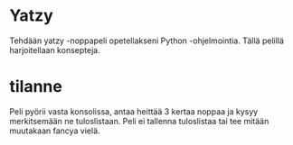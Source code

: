 # Yatzy
Tehdään yatzy -noppapeli opetellakseni Python -ohjelmointia. Tällä pelillä harjoitellaan konsepteja.

# tilanne
Peli pyörii vasta konsolissa, antaa heittää 3 kertaa noppaa ja kysyy merkitsemään ne tuloslistaan.
Peli ei tallenna tuloslistaa tai tee mitään muutakaan fancya vielä.
